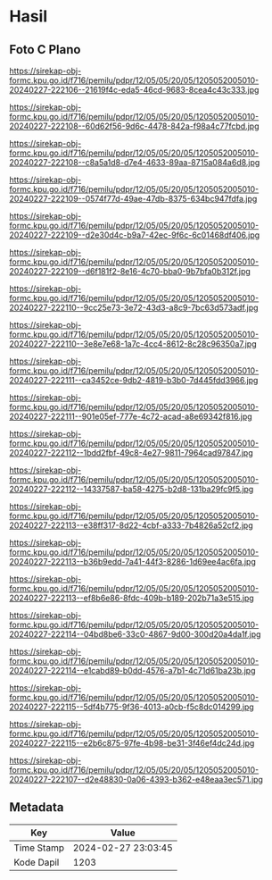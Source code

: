 # Hasil

## Foto C Plano

https://sirekap-obj-formc.kpu.go.id/f716/pemilu/pdpr/12/05/05/20/05/1205052005010-20240227-222106--21619f4c-eda5-46cd-9683-8cea4c43c333.jpg

https://sirekap-obj-formc.kpu.go.id/f716/pemilu/pdpr/12/05/05/20/05/1205052005010-20240227-222108--60d62f56-9d6c-4478-842a-f98a4c77fcbd.jpg

https://sirekap-obj-formc.kpu.go.id/f716/pemilu/pdpr/12/05/05/20/05/1205052005010-20240227-222108--c8a5a1d8-d7e4-4633-89aa-8715a084a6d8.jpg

https://sirekap-obj-formc.kpu.go.id/f716/pemilu/pdpr/12/05/05/20/05/1205052005010-20240227-222109--0574f77d-49ae-47db-8375-634bc947fdfa.jpg

https://sirekap-obj-formc.kpu.go.id/f716/pemilu/pdpr/12/05/05/20/05/1205052005010-20240227-222109--d2e30d4c-b9a7-42ec-9f6c-6c01468df406.jpg

https://sirekap-obj-formc.kpu.go.id/f716/pemilu/pdpr/12/05/05/20/05/1205052005010-20240227-222109--d6f181f2-8e16-4c70-bba0-9b7bfa0b312f.jpg

https://sirekap-obj-formc.kpu.go.id/f716/pemilu/pdpr/12/05/05/20/05/1205052005010-20240227-222110--9cc25e73-3e72-43d3-a8c9-7bc63d573adf.jpg

https://sirekap-obj-formc.kpu.go.id/f716/pemilu/pdpr/12/05/05/20/05/1205052005010-20240227-222110--3e8e7e68-1a7c-4cc4-8612-8c28c96350a7.jpg

https://sirekap-obj-formc.kpu.go.id/f716/pemilu/pdpr/12/05/05/20/05/1205052005010-20240227-222111--ca3452ce-9db2-4819-b3b0-7d445fdd3966.jpg

https://sirekap-obj-formc.kpu.go.id/f716/pemilu/pdpr/12/05/05/20/05/1205052005010-20240227-222111--901e05ef-777e-4c72-acad-a8e69342f816.jpg

https://sirekap-obj-formc.kpu.go.id/f716/pemilu/pdpr/12/05/05/20/05/1205052005010-20240227-222112--1bdd2fbf-49c8-4e27-9811-7964cad97847.jpg

https://sirekap-obj-formc.kpu.go.id/f716/pemilu/pdpr/12/05/05/20/05/1205052005010-20240227-222112--14337587-ba58-4275-b2d8-131ba29fc9f5.jpg

https://sirekap-obj-formc.kpu.go.id/f716/pemilu/pdpr/12/05/05/20/05/1205052005010-20240227-222113--e38ff317-8d22-4cbf-a333-7b4826a52cf2.jpg

https://sirekap-obj-formc.kpu.go.id/f716/pemilu/pdpr/12/05/05/20/05/1205052005010-20240227-222113--b36b9edd-7a41-44f3-8286-1d69ee4ac6fa.jpg

https://sirekap-obj-formc.kpu.go.id/f716/pemilu/pdpr/12/05/05/20/05/1205052005010-20240227-222113--ef8b6e86-8fdc-409b-b189-202b71a3e515.jpg

https://sirekap-obj-formc.kpu.go.id/f716/pemilu/pdpr/12/05/05/20/05/1205052005010-20240227-222114--04bd8be6-33c0-4867-9d00-300d20a4da1f.jpg

https://sirekap-obj-formc.kpu.go.id/f716/pemilu/pdpr/12/05/05/20/05/1205052005010-20240227-222114--e1cabd89-b0dd-4576-a7b1-4c71d61ba23b.jpg

https://sirekap-obj-formc.kpu.go.id/f716/pemilu/pdpr/12/05/05/20/05/1205052005010-20240227-222115--5df4b775-9f36-4013-a0cb-f5c8dc014299.jpg

https://sirekap-obj-formc.kpu.go.id/f716/pemilu/pdpr/12/05/05/20/05/1205052005010-20240227-222115--e2b6c875-97fe-4b98-be31-3f46ef4dc24d.jpg

https://sirekap-obj-formc.kpu.go.id/f716/pemilu/pdpr/12/05/05/20/05/1205052005010-20240227-222107--d2e48830-0a06-4393-b362-e48eaa3ec571.jpg


## Metadata

| Key        | Value               |
| ---------- | ------------------- |
| Time Stamp | 2024-02-27 23:03:45 |
| Kode Dapil | 1203                |



